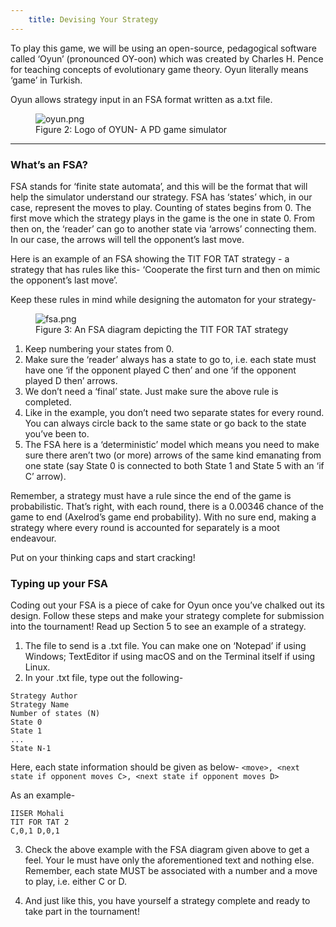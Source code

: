 ```yaml
---
    title: Devising Your Strategy
---
```


To play this game, we will be using an open-source, pedagogical software called ‘Oyun’ (pronounced OY-oon) which was created by Charles H. Pence for teaching concepts of evolutionary game theory. Oyun literally means ‘game’ in Turkish.

Oyun allows strategy input in an FSA format written as a.txt file.

<figure>
  <img src="/pd-game/res/oyun.png" alt="oyun.png"/>
  <figcaption>Figure 2: Logo of OYUN- A PD game simulator</figcaption>
</figure>

---

### What’s an FSA?

FSA stands for ‘finite state automata’, and this will be the format that will help the simulator understand our strategy. FSA has ‘states’ which, in our case, represent the moves to play. Counting of states begins from 0. The first move which the strategy plays in the game is the one in state 0. From then on, the ‘reader’ can go to another state via ‘arrows’ connecting them. In our case, the arrows will tell the opponent’s last move.

Here is an example of an FSA showing the TIT FOR TAT strategy - a strategy that has rules like this- ‘Cooperate the first turn and then on mimic the opponent’s last move’.

Keep these rules in mind while designing the automaton for your strategy-

<figure>
  <img src="/pd-game/res/fsa.png" alt="fsa.png"/>
  <figcaption>Figure 3: An FSA diagram depicting the TIT FOR TAT strategy</figcaption>
</figure>

1. Keep numbering your states from 0.
2. Make sure the ‘reader’ always has a state to go to, i.e. each state must have one ‘if the opponent played C then’ and one ‘if the opponent played D then’ arrows.
3. We don’t need a ‘final’ state. Just make sure the above rule is completed.
4. Like in the example, you don’t need two separate states for every round. You can always circle back to the same state or go back to the state you’ve been to.
5. The FSA here is a ‘deterministic’ model which means you need to make sure there aren’t two (or more) arrows of the same kind emanating from one state (say State 0 is connected to both State 1 and State 5 with an ‘if C’ arrow).

Remember, a strategy must have a rule since the end of the game is probabilistic. That’s right, with each round, there is a 0.00346 chance of the game to end (Axelrod’s game end probability). With no sure end, making a strategy where every round is accounted for separately is a moot endeavour.

Put on your thinking caps and start cracking!

### Typing up your FSA

Coding out your FSA is a piece of cake for Oyun once you’ve chalked out its design. Follow these steps and make your strategy complete for submission into the tournament! Read up Section 5 to see an example of a strategy.

1. The file to send is a .txt file. You can make one on ‘Notepad’ if using Windows; TextEditor if using macOS and on the Terminal itself if using Linux.
2. In your .txt file, type out the following-
  ```
  Strategy Author
  Strategy Name
  Number of states (N)
  State 0
  State 1
  ...
  State N-1
  ```
  Here, each state information should be given as below-
  `<move>, <next state if opponent moves C>, <next state if opponent moves D>`

  As an example-
  ```
  IISER Mohali
  TIT FOR TAT 2
  C,0,1 D,0,1
  ```

3. Check the above example with the FSA diagram given above to get a feel. Your le must have only the aforementioned text and nothing else. Remember, each state MUST be associated with a number and a move to play, i.e. either C or D.

4. And just like this, you have yourself a strategy complete and ready to take part in the tournament!
